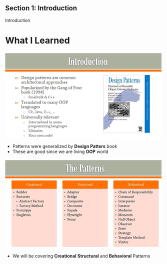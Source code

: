 ## Section 1: Introduction

Introduction

# What I Learned


<img src="introduction.JPG" alt="alt text" width="500"/>

- Patterns were generalized by **Design Patters** book
- These are good since we are living **OOP** world

<img src="weWillBeCovering.JPG" alt="alt text" width="500"/>

- We will be covering **Creational** **Structural** and **Behavioral** Patterns